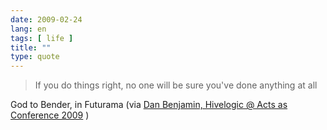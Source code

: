 ```yaml
---
date: 2009-02-24
lang: en
tags: [ life ]
title: ""
type: quote
---
```


> If you do things right, no one will be sure you've done anything at
> all

God to Bender, in Futurama (via [Dan Benjamin, Hivelogic @ Acts as
Conference 2009](http://hivelogic.com/articles/2009/02/aac2009) )

